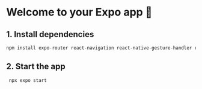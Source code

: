 # Welcome to your Expo app 👋


 ## 1. Install dependencies

   ```bash
   npm install expo-router react-navigation react-native-gesture-handler react-native-reanimated react-native-screens react-native-safe-area-context axios expo-secure-store @react-native-async-storage/async-storage @react-native-picker/picker
   ```

## 2. Start the app

   ```bash
    npx expo start
   ```

